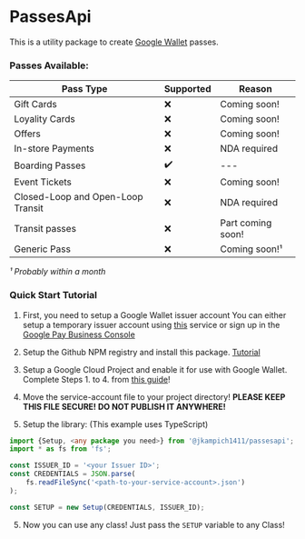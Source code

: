 # PassesApi
This is a utility package to create [Google Wallet](https://developers.google.com/wallet) passes.


### Passes Available:
|Pass Type|Supported|Reason|
|---------|---------|------|
|Gift Cards|❌|Coming soon!|
|Loyality Cards|❌|Coming soon!|
|Offers|❌|Coming soon!|
|In-store Payments|❌|NDA required|
|Boarding Passes|✔️|---|
|Event Tickets|❌|Coming soon!|
|Closed-Loop and Open-Loop Transit|❌|NDA required|
|Transit passes|❌|Part coming soon!|
|Generic Pass|❌|Coming soon!¹|

*¹ Probably within a month*

### Quick Start Tutorial
1. First, you need to setup a Google Wallet issuer account
You can either setup a temporary issuer account using [this](https://wallet-lab-tools.web.app/issuers) service or sign up in the [Google Pay Business Console](https://pay.google.com/business/console)

2. Setup the Github NPM registry and install this package. [Tutorial](https://docs.github.com/en/packages/working-with-a-github-packages-registry/working-with-the-npm-registry#installing-a-package)

3. Setup a Google Cloud Project and enable it for use with Google Wallet.
Complete Steps 1. to 4. from [this guide](https://developers.google.com/wallet/generic/web/prerequisites)!

4. Move the service-account file to your project directory! **PLEASE KEEP THIS FILE SECURE! DO NOT PUBLISH IT ANYWHERE!**

5. Setup the library: (This example uses TypeScript)
```TypeScript
import {Setup, <any package you need>} from '@jkampich1411/passesapi';
import * as fs from 'fs';

const ISSUER_ID = '<your Issuer ID>';
const CREDENTIALS = JSON.parse(
    fs.readFileSync('<path-to-your-service-account>.json')
);

const SETUP = new Setup(CREDENTIALS, ISSUER_ID);
```

5. Now you can use any class! Just pass the `SETUP` variable to any Class!